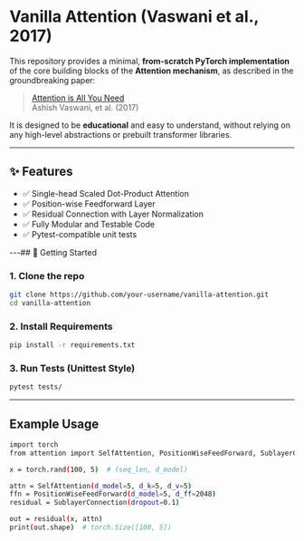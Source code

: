 # Vanilla Attention (Vaswani et al., 2017)

This repository provides a minimal, **from-scratch PyTorch implementation** of the core building blocks of the **Attention mechanism**, as described in the groundbreaking paper:

> [Attention is All You Need](https://arxiv.org/abs/1706.03762)  
> Ashish Vaswani, et al. (2017)

It is designed to be **educational** and easy to understand, without relying on any high-level abstractions or prebuilt transformer libraries.

---

## ✨ Features

- ✅ Single-head Scaled Dot-Product Attention  
- ✅ Position-wise Feedforward Layer  
- ✅ Residual Connection with Layer Normalization  
- ✅ Fully Modular and Testable Code  
- ✅ Pytest-compatible unit tests

---## 🚀 Getting Started

### 1. Clone the repo

```bash
git clone https://github.com/your-username/vanilla-attention.git
cd vanilla-attention
```

### 2. Install Requirements
```bash
pip install -r requirements.txt
```

### 3. Run Tests (Unittest Style)
```bash
pytest tests/
```

---

## Example Usage
```bash
import torch
from attention import SelfAttention, PositionWiseFeedForward, SublayerConnection

x = torch.rand(100, 5)  # (seq_len, d_model)

attn = SelfAttention(d_model=5, d_k=5, d_v=5)
ffn = PositionWiseFeedForward(d_model=5, d_ff=2048)
residual = SublayerConnection(dropout=0.1)

out = residual(x, attn)
print(out.shape)  # torch.Size([100, 5])
```
